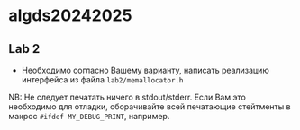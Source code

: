
# algds20242025


## Lab 2

- Необходимо согласно Вашему варианту, написать реализацию интерфейса из файла `lab2/memallocator.h`

NB: Не следует печатать ничего в stdout/stderr. Если Вам это необходимо для отладки, оборачивайте всей печатающие стейтменты в макрос `#ifdef MY_DEBUG_PRINT`, например.